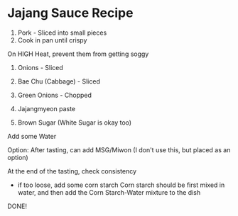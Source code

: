 # Jajang Sauce Recipe

1) Pork - Sliced into small pieces
2) Cook in pan until crispy

On HIGH Heat, prevent them from getting soggy

1) Onions - Sliced
2) Bae Chu (Cabbage) - Sliced
3) Green Onions - Chopped

4) Jajangmyeon paste
5) Brown Sugar (White Sugar is okay too)

Add some Water

Option: After tasting, can add MSG/Miwon (I don't use this, but placed as an option)

At the end of the tasting, check consistency
- if too loose, add some corn starch 
Corn starch should be first mixed in water, and then add the Corn Starch-Water mixture to the dish

DONE!

